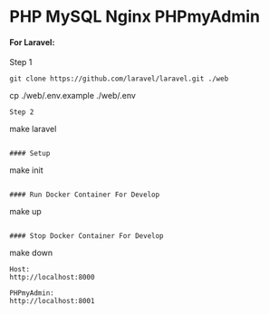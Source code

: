 # PHP MySQL Nginx PHPmyAdmin

#### For Laravel:

Step 1 
````
git clone https://github.com/laravel/laravel.git ./web
````
cp ./web/.env.example ./web/.env
````
Step 2
````
make laravel
````

#### Setup

````
make init
````

#### Run Docker Container For Develop

````
make up
````

#### Stop Docker Container For Develop

````
make down
````
Host: 
http://localhost:8000

PHPmyAdmin:
http://localhost:8001
